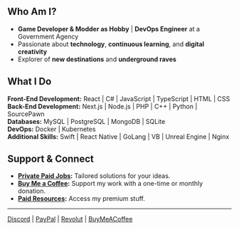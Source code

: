## Who Am I?

- **Game Developer & Modder as Hobby** | **DevOps Engineer** at a Government Agency
- Passionate about **technology**, **continuous learning**, and **digital creativity**
- Explorer of **new destinations** and **underground raves**

## What I Do

**Front-End Development:** React | C# | JavaScript | TypeScript | HTML | CSS  
**Back-End Development:** Next.js | Node.js | PHP | C++ | Python | SourcePawn  
**Databases:** MySQL | PostgreSQL | MongoDB | SQLite  
**DevOps:** Docker | Kubernetes  
**Additional Skills:** Swift | React Native | GoLang | VB | Unreal Engine | Nginx

## Support & Connect

- **[Private Paid Jobs](https://www.buymeacoffee.com/k4ryuu/commissions):** Tailored solutions for your ideas.
- **[Buy Me a Coffee](https://www.buymeacoffee.com/k4ryuu):** Support my work with a one-time or monthly donation.
- **[Paid Resources](https://www.buymeacoffee.com/k4ryuu/extras):** Access my premium stuff.

---

[Discord](https://discord.gg/mrkaH35FmQ) | [PayPal](https://paypal.me/k4ryuu) | [Revolut](https://revolut.me/k4ryuu) | [BuyMeACoffee](https://www.buymeacoffee.com/k4ryuu)
